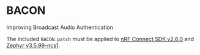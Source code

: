 # BACON
Improving Broadcast Audio Authentication

The included `BACON.patch` must be applied to [nRF Connect SDK v2.6.0](https://github.com/nrfconnect/sdk-nrf/releases/tag/v2.6.0) and [Zephyr v3.5.99-ncs1](https://github.com/nrfconnect/sdk-zephyr/releases/tag/v3.5.99-ncs1).
